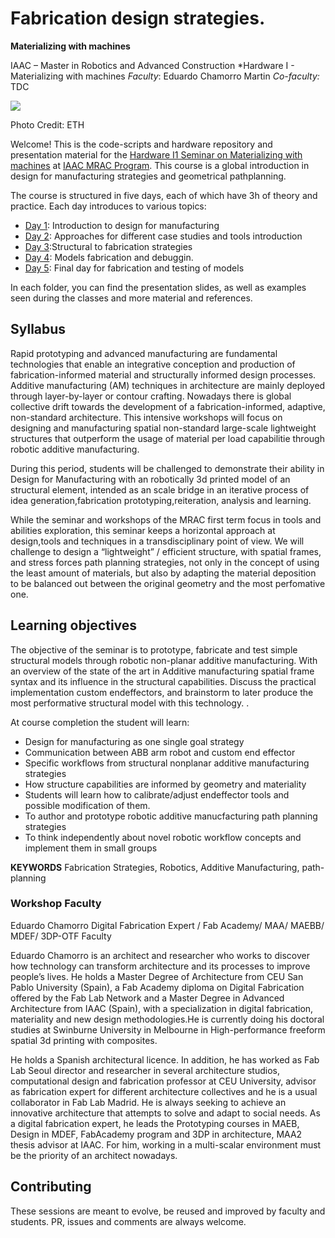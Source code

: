 # Fabrication design strategies.
**Materializing with machines**

IAAC – Master in Robotics and Advanced Construction
*Hardware I - Materializing with machines
*Faculty*: Eduardo Chamorro Martin
*Co-faculty:*  TDC


![](https://i.imgur.com/UrHN1N8.jpeg)

Photo Credit: ETH


Welcome! This is the code-scripts and hardware repository and presentation material for the [Hardware I1 Seminar on Materializing with machines](http://www.iaacblog.com/programs/courses/mrac/2021-2022-mrac/) at [IAAC MRAC Program](https://iaac.net/educational-programmes/masters-programmes/master-in-robotics-and-advanced-construction-mrac/). This course is a global introduction in design for manufacturing strategies and geometrical pathplanning.

The course is structured in five days, each of which have 3h of theory and practice. Each day introduces to various topics:

- [Day 1](01_introduction): Introduction to design for manufacturing
- [Day 2](02_strategies): Approaches for different case studies and tools introduction
- [Day 3](03_geometrical-development):Structural to fabrication strategies
- [Day 4](04_fabrication): Models fabrication and debuggin.
- [Day 5](05_presentation-contest): Final day for fabrication and testing of models

In each folder, you can find the presentation slides, as well as examples seen during the classes and more material and references.

## Syllabus

Rapid prototyping and advanced manufacturing are fundamental technologies that enable an integrative conception and production of fabrication-informed material and structurally informed design processes.
Additive manufacturing (AM) techniques in architecture are mainly deployed through layer-by-layer or contour crafting. Nowadays there is global collective drift towards the development of a fabrication-informed, adaptive, non-standard architecture.
This intensive workshops will focus on designing and manufacturing spatial non-standard large-scale lightweight structures that outperform the usage of material per
load capabilitie through robotic additive manufacturing.

During this period, students will be challenged to demonstrate their ability in Design for Manufacturing with an robotically 3d printed model of an structural element, intended as an scale bridge in an iterative process of idea generation,fabrication prototyping,reiteration, analysis and learning.

While the seminar and workshops of the MRAC first term focus in tools and abilities exploration, this seminar keeps a horizontal approach at design,tools and techniques in a transdisciplinary point of view.
We will challenge to design a “lightweight” / efficient structure, with spatial frames, and stress forces path planning strategies, not only in the concept of using the least amount of materials, but also by adapting the material deposition to be balanced out between the original geometry and the most perfomative one.

## Learning objectives

The objective of the seminar is to prototype, fabricate and test simple structural models through robotic non-planar additive manufacturing. With an overview of the state of the art in Additive manufacturing spatial frame syntax and its influence in the structural capabilities. Discuss the practical implementation custom endeffectors, and brainstorm to later produce the most performative structural model with this technology. .

At course completion the student will learn:

- Design for manufacturing as one single goal strategy
- Communication between ABB arm robot and custom end effector
- Specific workflows from structural nonplanar additive manufacturing strategies
- How structure capabilities are informed by geometry and materiality
- Students will learn how to calibrate/adjust endeffector tools and possible modification of them.
- To author and prototype robotic additive manucfacturing path planning strategies
- To think independently about novel robotic workflow concepts and implement them in small groups

**KEYWORDS**
Fabrication Strategies, Robotics, Additive Manufacturing, path-planning

### Workshop Faculty

Eduardo Chamorro
Digital Fabrication Expert / Fab Academy/ MAA/ MAEBB/ MDEF/ 3DP-OTF Faculty

Eduardo Chamorro is an architect and researcher who works to discover how technology can transform architecture and its processes to improve people’s lives. He holds a Master Degree of Architecture from CEU San Pablo University (Spain), a Fab Academy diploma on Digital Fabrication offered by the Fab Lab Network and a Master Degree in Advanced Architecture from IAAC (Spain), with a specialization in digital fabrication, materiality and new design methodologies.He is currently doing his doctoral studies at Swinburne University in Melbourne in High-performance freeform spatial 3d printing with composites.

He holds a Spanish architectural licence. In addition, he has worked as Fab Lab Seoul director and researcher in several architecture studios, computational design and fabrication professor at CEU University, advisor as fabrication expert for different architecture collectives and he is a usual collaborator in Fab Lab Madrid. He is always seeking to achieve an innovative architecture that attempts to solve and adapt to social needs.
As a digital fabrication expert, he leads the Prototyping courses in MAEB, Design in MDEF, FabAcademy program and 3DP in architecture, MAA2 thesis advisor at IAAC. For him, working in a multi-scalar environment must be the priority of an architect nowadays.

## Contributing

These sessions are meant to evolve, be reused and improved by faculty and students. PR, issues and comments are always welcome.
